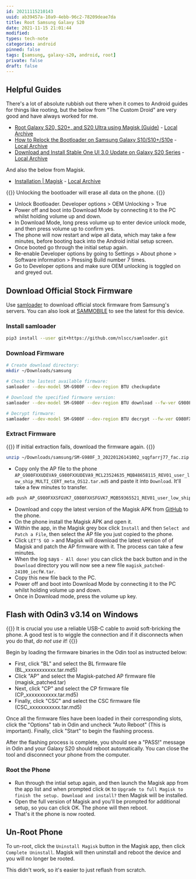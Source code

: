 ```yaml
---
id: 20211115210143
uuid: ab39457a-10a9-4ebb-96c2-78209deae7da
title: Root Samsung Galaxy S20
date: 2021-11-15 21:01:44
modified: 
types: tech-note
categories: android
pinned: false
tags: [samsung, galaxy-s20, android, root]
private: false
draft: false
---
```


## Helpful Guides

There's a lot of absolute rubbish out there when it comes to Android guides for things like rooting, but the below from "The Custom Droid" are very good and have always worked for me.

- [Root Galaxy S20, S20+, and S20 Ultra using Magisk (Guide)](https://www.thecustomdroid.com/samsung-galaxy-s20-magisk-rooting-guide/) - [Local Archive](/attachments/20220211083814-samsung-galaxy-s20-magisk-rooting-guide.html)
- [How to Relock the Bootloader on Samsung Galaxy S10/S10+/S10e](https://www.thecustomdroid.com/relock-samsung-galaxy-s10-bootloader-guide/) - [Local Archive](/attachments/20220211143716-relock-samsung-galaxy-s10-bootloader-guide.html)
- [Download and Install Stable One UI 3.0 Update on Galaxy S20 Series](https://www.thecustomdroid.com/galaxy-s20-series-one-ui-3-installation-guide/) - [Local Archive](/attachments/20220211144348-galaxy-s20-series-one-ui-3-installation-guide.html)

And also the below from Magisk.

- [Installation | Magisk](https://topjohnwu.github.io/Magisk/install.html#samsung-system-as-root) - [Local Archive](/attachments/20220211144549-install.html)

{{<admonition warning>}}
Unlocking the bootloader will erase all data on the phone.
{{</admonition>}}

- Unlock Bootloader. Developer options > OEM Unlocking > True
- Power off and boot into Download Mode by connecting it to the PC whilst holding volume up and down.
- In Download Mode, long press volume up to enter device unlock mode, and then press volume up to confirm yes.
- The phone will now restart and wipe all data, which may take a few minutes, before booting back into the Android initial setup screen.
- Once booted go through the initial setup again.
- Re-enable Developer options by going to Settings > About phone > Software information > Pressing Build number 7 times.
- Go to Developer options and make sure OEM unlocking is toggled on and greyed out.

## Download Official Stock Firmware

Use [samloader](https://github.com/nlscc/samloader) to download official stock firmware from Samsung's servers. You can also look at [SAMMOBILE](https://www.sammobile.com/samsung/galaxy-s20/firmware/SM-G980F/BTU/#SM-G980F) to see the latest for this device.

### Install samloader

```sh
pip3 install --user git+https://github.com/nlscc/samloader.git
```

### Download Firmware

```sh
# Create download directory:
mkdir ~/Downloads/samsung

# Check the lastest available firmware:
samloader --dev-model SM-G980F --dev-region BTU checkupdate

# Download the specified firmware version:
samloader --dev-model SM-G980F --dev-region BTU download --fw-ver G980FXXUDEVA9/G980FOXMDEVA9/G980FXXUDEVA9/G980FXXUDEVA9 --out-dir ~/Downloads/samsung

# Decrypt firmware:
samloader --dev-model SM-G980F --dev-region BTU decrypt --fw-ver G980FXXUDEVA9/G980FOXMDEVA9/G980FXXUDEVA9/G980FXXUDEVA9 --enc-ver 4 --in-file ~/Downloads/samsung/SM-G980F_3_20220126141002_sqgfarrj77_fac.zip.enc4 --out-file ~/Downloads/samsung/SM-G980F_3_20220126141002_sqgfarrj77_fac.zip
```

### Extract Firmware

{{<admonition note>}}
If initial extraction fails, download the firmware again.
{{</admonition>}}

```sh
unzip ~/Downloads/samsung/SM-G980F_3_20220126141002_sqgfarrj77_fac.zip -d ~/Downloads/samsung/
```

- Copy only the AP file to the phone `AP_G980FXXUDEVA9_G980FXXUDEVA9_MCL23524635_MQB48658115_REV01_user_low_ship_MULTI_CERT_meta_OS12.tar.md5` and paste it into `Download`. It'll take a few minutes to transfer.

```sh
adb push AP_G980FXXSFGVK7_G980FXXSFGVK7_MQB59365521_REV01_user_low_ship_MULTI_CERT_meta_OS13.tar.md5 /sdcard/Download
```

- Download and copy the latest version of the Magisk APK from [GitHub](https://github.com/topjohnwu/Magisk/releases/) to the phone.
- On the phone install the Magisk APK and open it.
- Within the app, in the Magisk grey box click `Install` and then `Select and Patch a File`, then select the AP file you just copied to the phone.
- Click `LET'S GO >` and Magisk will download the latest version of of Magisk and patch the AP firmware with it. The process can take a few minutes.
- When the log says `- All done!` you can click the back button and in the `Download` directory you will now see a new file `magisk_patched-24100_iecfW.tar`.
- Copy this new file back to the PC.
- Power off and boot into Download Mode by connecting it to the PC whilst holding volume up and down.
- Once in Download mode, press the volume up key.

## Flash with Odin3 v3.14 on Windows

{{<admonition warning>}}
It is crucial you use a reliable USB-C cable to avoid soft-bricking the phone. A good test is to wiggle the connection and if it disconnects when you do that, _do not use it_!
{{</admonition>}}

Begin by loading the firmware binaries in the Odin tool as instructed below:

- First, click "BL" and select the BL firmware file (BL_xxxxxxxxxxx.tar.md5)
- Click "AP" and select the Magisk-patched AP firmware file (magisk_patched.tar)
- Next, click "CP" and select the CP firmware file (CP_xxxxxxxxxxx.tar.md5)
- Finally, click "CSC" and select the CSC firmware file (CSC_xxxxxxxxxxx.tar.md5)

Once all the firmware files have been loaded in their corresponding slots, click the "Options" tab in Odin and uncheck "Auto Reboot" (This is important). Finally, click "Start" to begin the flashing process.

After the flashing process is complete, you should see a "PASS!" message in Odin and your Galaxy S20 should reboot automatically. You can close the tool and disconnect your phone from the computer.

### Root the Phone

- Run through the intial setup again, and then launch the Magisk app from the app list and when prompted click `OK` to `Upgrade to full Magisk to finish the setup. Download and install?` then Magisk will be installed.
- Open the full version of Magisk and you'll be prompted for additional setup, so you can click OK. The phone will then reboot.
- That's it the phone is now rooted.

## Un-Root Phone

To un-root, click the `Uninstall Magisk` button in the Magisk app, then click `Complete Uninstall`. Magisk will then uninstall and reboot the device and you will no longer be rooted.

This didn't work, so it's easier to just reflash from scratch.
